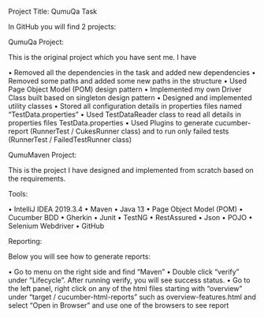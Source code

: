 Project Title: QumuQa Task

In GitHub you will find 2 projects:

QumuQa Project: 

This is the original project which you have sent me. I have 

•	Removed all the dependencies in the task and added new dependencies
•	Removed some paths and added some new paths in the structure
•	Used Page Object Model (POM) design pattern
•	Implemented my own Driver Class built based on singleton design pattern
•	Designed and implemented utility classes
•	Stored all configuration details in properties files named “TestData.properties”
•	Used TestDataReader class to read all details in properties files TestData.properties
•	Used Plugins to generate cucumber-report (RunnerTest / CukesRunner class) and to run only failed tests (RunnerTest / FailedTestRunner class)

QumuMaven Project:

This is the project I have designed and implemented from scratch based on the requirements.


Tools:

•	IntelliJ IDEA 2019.3.4
•	Maven
•	Java 13
•	Page Object Model (POM)
•	Cucumber BDD
•	Gherkin
•	Junit
•	TestNG
•	RestAssured
•	Json
•	POJO
•	Selenium Webdriver
•	GitHub

Reporting:

Below you will see how to generate reports:

•	Go to menu on the right side and find “Maven”
•	Double click “verify” under “Lifecycle”. After running verify, you will see success status.
•	Go to the left panel, right click on any of the html files starting with “overview” under “target / cucumber-html-reports” such as overview-features.html and select “Open in Browser” and use one of the browsers to see report


